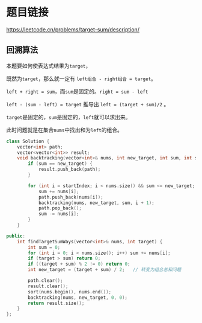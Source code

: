 # 题目链接

https://leetcode.cn/problems/target-sum/description/

## 回溯算法

本题要如何使表达式结果为`target`，

既然为`target`，那么就一定有 `left组合 - right组合 = target`。

`left + right = sum`，而`sum`是固定的。`right = sum - left`

`left - (sum - left) = target` 推导出 `left = (target + sum)/2` 。

`target`是固定的，`sum`是固定的，`left`就可以求出来。

此时问题就是在集合`nums`中找出和为`left`的组合。

```cpp
class Solution {
    vector<int> path;
    vector<vector<int>> result;
    void backtracking(vector<int>& nums, int new_target, int sum, int startIndex) {
        if (sum == new_target) {
            result.push_back(path);
        }

        for (int i = startIndex; i < nums.size() && sum <= new_target; i++) {
            sum += nums[i];
            path.push_back(nums[i]);
            backtracking(nums, new_target, sum, i + 1);
            path.pop_back();
            sum -= nums[i];
        }
    }

public:
    int findTargetSumWays(vector<int>& nums, int target) {
        int sum = 0;
        for (int i = 0; i < nums.size(); i++) sum += nums[i];
        if (target > sum) return 0;
        if ((target + sum) % 2 != 0) return 0;
        int new_target = (target + sum) / 2;   // 转变为组合总和问题

        path.clear();
        result.clear();
        sort(nums.begin(), nums.end());
        backtracking(nums, new_target, 0, 0);
        return result.size();
    }
};
```